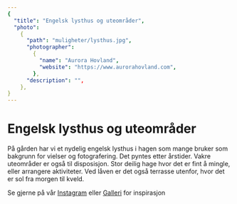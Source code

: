 ```yaml
---
{
  "title": "Engelsk lysthus og uteområder",
  "photo":
    {
      "path": "muligheter/lysthus.jpg",
      "photographer":
        {
          "name": "Aurora Hovland",
          "website": "https://www.aurorahovland.com",
        },
      "description": "",
    },
}
---
```


# Engelsk lysthus og uteområder

På gården har vi et nydelig engelsk lysthus i hagen som mange bruker som bakgrunn for vielser og fotografering. Det pyntes etter årstider. Vakre uteområder er også til disposisjon. Stor deilig hage hvor det er fint å mingle, eller arrangere aktiviteter. Ved låven er det også terrasse utenfor, hvor det er sol fra morgen til kveld.

Se gjerne på vår [Instagram](https://instagram.com/aspargesgaarden) eller [Galleri](/gallery) for inspirasjon

